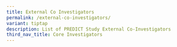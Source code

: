 ```yaml
---
title: External Co Investigators
permalink: /external-co-investigators/
variant: tiptap
description: List of PREDICT Study External Co-Investigators
third_nav_title: Core Investigators
---
```

